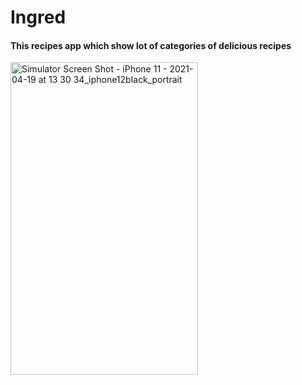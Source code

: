 # Ingred
#### This recipes app which show lot of categories of delicious recipes

<img src="https://user-images.githubusercontent.com/69890404/115245835-a04a0700-a125-11eb-95c5-6e8de65fd8f5.png" alt="Simulator Screen Shot - iPhone 11 - 2021-04-19 at 13 30 34_iphone12black_portrait" width="300" height="500" />




